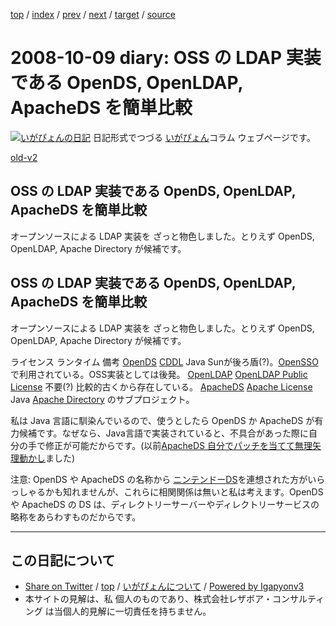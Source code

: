 [top](../index.html) 
 / [index](index.html) 
 / [prev](ig081008.html) 
 / [next](ig081010.html) 
 / [target](http://www.igapyon.jp/igapyon/diary/2008/ig081009.html) 
 / [source](https://github.com/igapyon/diary/blob/master/2008/ig081009.src.md) 

2008-10-09 diary: OSS の LDAP 実装である OpenDS, OpenLDAP, ApacheDS を簡単比較
=====================================================================================================
[![いがぴょんの日記](http://www.igapyon.jp/igapyon/diary/images/iga200306s.jpg "いがぴょん")](http://www.igapyon.jp/igapyon/diary/memo/memoigapyon.html) 日記形式でつづる [いがぴょん](http://www.igapyon.jp/igapyon/diary/memo/memoigapyon.html)コラム ウェブページです。

[old-v2](ig081009-orig.html)

## OSS の LDAP 実装である OpenDS, OpenLDAP, ApacheDS を簡単比較

オープンソースによる LDAP 実装を ざっと物色しました。とりえず OpenDS, OpenLDAP, Apache Directory が候補です。


## OSS の LDAP 実装である OpenDS, OpenLDAP, ApacheDS を簡単比較

オープンソースによる LDAP 実装を ざっと物色しました。とりえず OpenDS, OpenLDAP, Apache Directory が候補です。

ライセンス
ランタイム
備考
[OpenDS](http://opends.dev.java.net/)
[CDDL](http://www.opensource.org/licenses/cddl1.php)
Java
Sunが後ろ盾(?)。[OpenSSO](http://opensso.dev.java.net/) で利用されている。OSS実装としては後発。
[OpenLDAP](http://www.openldap.org/)
[OpenLDAP Public License](http://www.openldap.org/software/release/license.html)
不要(?)
比較的古くから存在している。
[ApacheDS](http://directory.apache.org/apacheds/1.5/)
[Apache License](http://www.apache.org/licenses/)
Java
[Apache Directory](http://directory.apache.org/) のサブプロジェクト。

私は Java 言語に馴染んでいるので、使うとしたら OpenDS か ApacheDS が有力候補です。なぜなら、Java言語で実装されていると、不具合があった際に自分の手で修正が可能だからです。(以前[ApacheDS 自分でパッチを当てて無理矢理動かし](ig080111.html)ました)

注意: OpenDS や ApacheDS の名称から [ニンテンドーDS](http://www.nintendo.co.jp/ds/)を連想された方がいらっしゃるかも知れませんが、これらに相関関係は無いと私は考えます。OpenDS や ApacheDS の DS は、ディレクトリーサーバーやディレクトリーサービスの略称をあらわすものだからです。


----------------------------------------------------------------------------------------------------

## この日記について

* [Share on Twitter](https://twitter.com/intent/tweet?hashtags=igapyon%2Cdiary%2C%E3%81%84%E3%81%8C%E3%81%B4%E3%82%87%E3%82%93&text=OSS+%E3%81%AE+LDAP+%E5%AE%9F%E8%A3%85%E3%81%A7%E3%81%82%E3%82%8B+OpenDS%2C+OpenLDAP%2C+ApacheDS+%E3%82%92%E7%B0%A1%E5%8D%98%E6%AF%94%E8%BC%83&url=http%3A%2F%2Fwww.igapyon.jp%2Figapyon%2Fdiary%2F2008%2Fig081009.html) / [top](../index.html) / [いがぴょんについて](http://www.igapyon.jp/igapyon/diary/memo/memoigapyon.html) / [Powered by Igapyonv3](https://github.com/igapyon/igapyonv3)
* 本サイトの見解は、私 個人のものであり、株式会社レザボア・コンサルティング は当個人的見解に一切責任を持ちません。 
